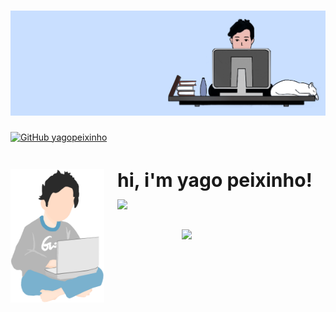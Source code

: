 # <img src="githuba.png">

[![GitHub yagopeixinho](https://img.shields.io/github/followers/yagopeixinho?label=follow&style=social)](https://github.com/yagopeixinho)

<div>
    <div>
        <a href="#"><img align="left" style="margin-right: 21px" width="150" height="#" src="yago.png"/></a>
    </div>
    <div>
        <h2 style="font-size: 30px"> 
            hi, i'm yago peixinho!
            <img src="https://media.giphy.com/media/I9DgEmCM9mDhgBkhBj/giphy.gif" width="50">
        </h2>
    </div>
    <div>
        <img align='right' src="https://media.giphy.com/media/cIn5fTcjnKhStIeAef/giphy.gif" width="230">
    </div>

</div>
